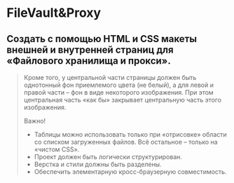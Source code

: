 # FileVault&Proxy
## Создать с помощью HTML и CSS макеты внешней и внутренней страниц для «Файлового хранилища и прокси». 

> Кроме того, у центральной части страницы должен быть однотонный фон приемлемого цвета (не белый), а для левой и правой части – фон в виде некоторого изображения. При этом центральная часть «как бы» закрывает центральную часть этого изображения.
> 
> Важно! 
> - Таблицы можно использовать только при «отрисовке» области со списком загруженных файлов. Всё остальное – только на «чистом CSS».
> - Проект должен быть логически структурирован. 
> - Верстка и стили должны быть разделены.
> - Обеспечить элементарную кросс-браузерную совместимость.
